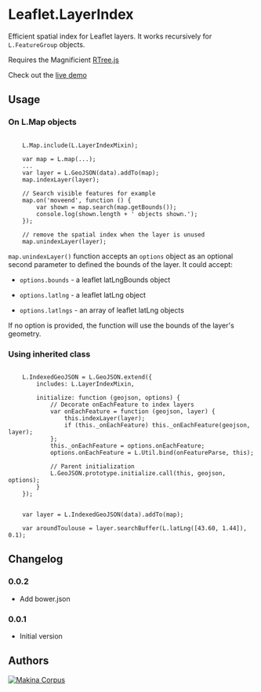 Leaflet.LayerIndex
==================

Efficient spatial index for Leaflet layers. It works recursively
for ``L.FeatureGroup`` objects.

Requires the Magnificient [RTree.js](https://github.com/imbcmdth/RTree)

Check out the [live demo](http://makinacorpus.github.io/Leaflet.LayerIndex/)

Usage
-----

### On L.Map objects

```

    L.Map.include(L.LayerIndexMixin);

    var map = L.map(...);
    ...
    var layer = L.GeoJSON(data).addTo(map);
    map.indexLayer(layer);

    // Search visible features for example
    map.on('moveend', function () {
        var shown = map.search(map.getBounds());
        console.log(shown.length + ' objects shown.');
    });

    // remove the spatial index when the layer is unused
    map.unindexLayer(layer);
```

`map.unindexLayer()` function accepts an `options` object as an optional second parameter to defined the bounds of the layer. It could accept:

* `options.bounds`  - a leaflet latLngBounds object

* `options.latlng`  - a leaflet latLng object

* `options.latlngs` - an array of leaflet latLng objects

If no option is provided, the function will use the bounds of the layer's geometry.

### Using inherited class

```

    L.IndexedGeoJSON = L.GeoJSON.extend({
        includes: L.LayerIndexMixin,

        initialize: function (geojson, options) {
            // Decorate onEachFeature to index layers
            var onEachFeature = function (geojson, layer) {
                this.indexLayer(layer);
                if (this._onEachFeature) this._onEachFeature(geojson, layer);
            };
            this._onEachFeature = options.onEachFeature;
            options.onEachFeature = L.Util.bind(onFeatureParse, this);

            // Parent initialization
            L.GeoJSON.prototype.initialize.call(this, geojson, options);
        }
    });


    var layer = L.IndexedGeoJSON(data).addTo(map);

    var aroundToulouse = layer.searchBuffer(L.latLng([43.60, 1.44]), 0.1);

```


Changelog
-------

### 0.0.2

* Add bower.json

### 0.0.1

* Initial version


Authors
-------

[![Makina Corpus](http://depot.makina-corpus.org/public/logo.gif)](http://makinacorpus.com)
